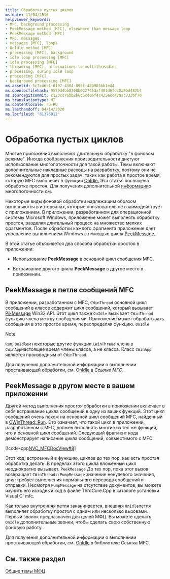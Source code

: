 ```yaml
---
title: Обработка пустых циклов
ms.date: 11/04/2016
helpviewer_keywords:
- MFC, background processing
- PeekMessage method [MFC], elsewhere than message loop
- PeekMessage method [MFC]
- MFC, messages
- messages [MFC], loops
- OnIdle method [MFC]
- processing [MFC], background
- idle loop processing [MFC]
- idle processing [MFC]
- threading [MFC], alternatives to multithreading
- processing, during idle loop
- processing [MFC]
- background processing [MFC]
ms.assetid: 5c7c46c1-6107-4304-895f-480983bb1e44
ms.openlocfilehash: 9579d4bb8768b0227453af401d6fdc8a8bd482b4
ms.sourcegitcommit: c123cc76bb2b6c5cde6f4c425ece420ac733bf70
ms.translationtype: MT
ms.contentlocale: ru-RU
ms.lasthandoff: 04/14/2020
ms.locfileid: "81376012"
---
```

# <a name="idle-loop-processing"></a>Обработка пустых циклов

Многие приложения выполняют длительную обработку "в фоновом режиме". Иногда соображения производительности диктуют использование многопоточности для такой работы. Темы включают дополнительные накладные расходы на разработку, поэтому они не рекомендуются для простых задач, таких как работа в простое время, которую MFC выполняет в функции [OnIdle.](../mfc/reference/cwinthread-class.md#onidle) Эта статья посвящена обработке простоя. Для получения дополнительной [информации](../parallel/multithreading-support-for-older-code-visual-cpp.md)о многопоточности см.

Некоторые виды фоновой обработки надлежащим образом выполняются в интервалах, которые пользователь не взаимодействует с приложением. В приложении, разработанном для операционной системы Microsoft Windows, приложение может выполнять обработку простоя, разделяя длительный процесс на множество мелких фрагментов. После обработки каждого фрагмента приложение дает управление выполнением Windows с помощью цикла [PeekMessage.](/windows/win32/api/winuser/nf-winuser-peekmessagew)

В этой статье объясняется два способа обработки простоя в приложении:

- Использование **PeekMessage** в основной цикл сообщения MFC.

- Встраивание другого цикла **PeekMessage** в другое место в приложении.

## <a name="peekmessage-in-the-mfc-message-loop"></a><a name="_core_peekmessage_in_the_mfc_message_loop"></a>PeekMessage в петле сообщений MFC

В приложении, разработанном с MFC, `CWinThread` основной цикл сообщений в классе содержит цикл сообщений, который вызывает [PikMessage](/windows/win32/api/winuser/nf-winuser-peekmessagew) Win32 API. Этот цикл также `OnIdle` вызывает `CWinThread` функцию члена между сообщениями. Приложение может обрабатывать сообщения в это простое время, переопределяя функцию. `OnIdle`

> [!NOTE]
> `Run`, `OnIdle`и некоторые другие функции `CWinThread` члена в `CWinApp`настоящее время члены класса, а не класса. Класс `CWinApp` является производным от `CWinThread`.

Для получения дополнительной информации о выполнении простаивающей обработки, см. [OnIdle](../mfc/reference/cwinthread-class.md#onidle) в *Ссылке MFC*.

## <a name="peekmessage-elsewhere-in-your-application"></a><a name="_core_peekmessage_elsewhere_in_your_application"></a>PeekMessage в другом месте в вашем приложении

Другой метод выполнения простоя обработки в приложении включает в себя встраивание цикла сообщений в одну из ваших функций. Этот цикл сообщений очень похож на основной цикл сообщений MFC, найденный в [CWinThread::Run](../mfc/reference/cwinthread-class.md#run). Это означает, что такой цикл в приложении, разработанном с MFC, должен выполнять многие из тех же функций, что и основной цикл сообщений. Следующий фрагмент кода демонстрирует написание цикла сообщений, совместимого с MFC:

[!code-cpp[NVC_MFCDocView#8](../mfc/codesnippet/cpp/idle-loop-processing_1.cpp)]

Этот код, встроенный в функцию, циклов до тех пор, как есть простая обработка делать. В пределах этого цикла вложенный цикл неоднократно вызывает. `PeekMessage` До тех пор, пока этот вызов возвращает `CWinThread::PumpMessage` значение ненулевого значения, цикл требует выполнения нормального перевода сообщений и отправки. Несмотря `PumpMessage` на отсутствие документов, вы можете изучить его исходный код в файле ThrdCore.Cpp в каталоге установки Visual C' mfc.

Как только внутренняя петля заканчивается, внешняя `OnIdle`петля выполняет обработку простоя с одним или несколько вызовами. Первый звонок предназначен для целей МФЦ. Вы можете сделать `OnIdle` дополнительные звонки, чтобы сделать свою собственную фоновую работу.

Для получения дополнительной информации о выполнении простаивающей обработки, см. [OnIdle](../mfc/reference/cwinthread-class.md#onidle) в библиотеке Ссылка MFC.

## <a name="see-also"></a>См. также раздел

[Общие темы МФЦ](../mfc/general-mfc-topics.md)
